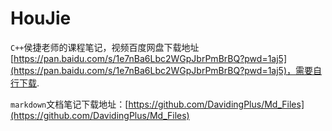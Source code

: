 # HouJie

`C++`侯捷老师的课程笔记，视频百度网盘下载地址 [https://pan.baidu.com/s/1e7nBa6Lbc2WGpJbrPmBrBQ?pwd=1aj5](https://pan.baidu.com/s/1e7nBa6Lbc2WGpJbrPmBrBQ?pwd=1aj5)，需要自行下载.

`markdown`文档笔记下载地址：[https://github.com/DavidingPlus/Md_Files](https://github.com/DavidingPlus/Md_Files)

